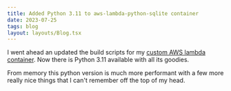 ```yaml
---
title: Added Python 3.11 to aws-lambda-python-sqlite container
date: 2023-07-25
tags: blog
layout: layouts/Blog.tsx
---
```


I went ahead an updated the build scripts for my [custom AWS lambda container](/blog/aws_lambda_and_django_with_sqlite). Now there is Python 3.11 available with all its goodies.

<!--more-->

From memory this python version is much more performant with a few more really nice things that I can't remember off the top of my head.
